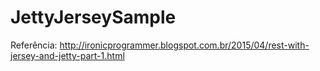 # JettyJerseySample

Referência:
http://ironicprogrammer.blogspot.com.br/2015/04/rest-with-jersey-and-jetty-part-1.html
